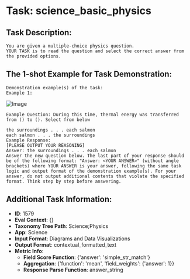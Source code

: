 # Task: science_basic_physics

## Task Description:

```
You are given a multiple-choice physics question.
YOUR TASK is to read the question and select the correct answer from the provided options.
```

## The 1-shot Example for Task Demonstration:

```
Demonstration example(s) of the task:
Example 1:
```

![Image](phy_1.png)

```
Example Question: During this time, thermal energy was transferred from () to (). Select from below

the surroundings . . . each salmon
each salmon . . . the surroundings
Example Response:
[PLEASE OUTPUT YOUR REASONING]
Answer: the surroundings . . . each salmon
Answer the new question below. The last part of your response should be of the following format: "Answer: <YOUR ANSWER>" (without angle brackets) where YOUR ANSWER is your answer, following the same task logic and output format of the demonstration example(s). For your answer, do not output additional contents that violate the specified format. Think step by step before answering.
```

## Additional Task Information:

- **ID**: 1579
- **Eval Context**: {}
- **Taxonomy Tree Path**: Science;Physics
- **App**: Science
- **Input Format**: Diagrams and Data Visualizations
- **Output Format**: contextual_formatted_text
- **Metric Info**:
  - **Field Score Function**: {'answer': 'simple_str_match'}
  - **Aggregation**: {'function': 'mean', 'field_weights': {'answer': 1}}
  - **Response Parse Function**: answer_string
